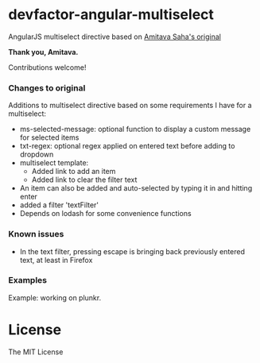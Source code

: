 # devfactor-angular-multiselect

AngularJS multiselect directive based on [Amitava Saha's original](https://github.com/amitava82/angular-multiselect)

**Thank you, Amitava.**

Contributions welcome!

### Changes to original
Additions to multiselect directive based on some requirements I have for a multiselect:
- ms-selected-message: optional function to display a custom message for selected items
- txt-regex: optional regex applied on entered text before adding to dropdown
- multiselect template:
  - Added link to add an item
  - Added link to clear the filter text
- An item can also be added and auto-selected by typing it in and hitting enter
- added a filter 'textFilter'
- Depends on lodash for some convenience functions

### Known issues
- In the text filter, pressing escape is bringing back previously entered text, at least in Firefox

### Examples
Example: working on plunkr.

License
=======
The MIT License
